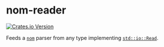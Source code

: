 # nom-reader
[![Crates.io Version](https://img.shields.io/crates/v/nom-reader.svg)](https://crates.io/crates/nom-reader)

Feeds a [`nom`](https://github.com/Geal/nom) parser from any type implementing [`std::io::Read`](https://doc.rust-lang.org/std/io/trait.Read.html).
